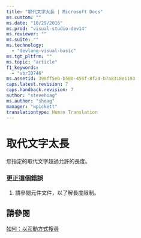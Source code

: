 ```yaml
---
title: "取代文字太長 | Microsoft Docs"
ms.custom: ""
ms.date: "10/29/2016"
ms.prod: "visual-studio-dev14"
ms.reviewer: ""
ms.suite: ""
ms.technology: 
  - "devlang-visual-basic"
ms.tgt_pltfrm: ""
ms.topic: "article"
f1_keywords: 
  - "vbrID746"
ms.assetid: 398ff5eb-b580-456f-8f24-b7a8318e1193
caps.latest.revision: 7
caps.handback.revision: 7
author: "stevehoag"
ms.author: "shoag"
manager: "wpickett"
translationtype: Human Translation
---
```

# 取代文字太長
您指定的取代文字超過允許的長度。  
  
### 更正這個錯誤  
  
1.  請參閱元件文件，以了解長度限制。  
  
## 請參閱  
 [如何：以互動方式搜尋](http://msdn.microsoft.com/zh-tw/e9fdbfab-bd59-401a-92d3-7ce1652b243c)